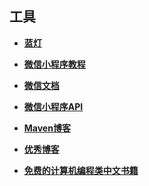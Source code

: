 ## 工具

+ <a href="https://github.com/getlantern/forum">**蓝灯**</a>
+ <a href="https://mp.weixin.qq.com/debug/wxadoc/dev/index.html">**微信小程序教程**</a>
+ <a href="https://mp.weixin.qq.com/wiki?t=resource/res_main&id=mp1472017492_58YV5">**微信文档**</a>
+ <a href="https://mp.weixin.qq.com/debug/wxadoc/dev/api/qrcode.html">**微信小程序API**</a>
+ <a href="http://blog.csdn.net/ichsonx/article/details/49679161">**Maven博客**</a>


+ <a href="https://jepsonwong.github.io/page2/">**优秀博客**</a>


+ <a href="https://github.com/JepsonWong/free-programming-books-zh_CN">**免费的计算机编程类中文书籍**</a>